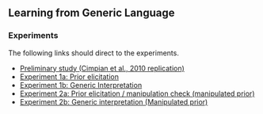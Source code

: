 ## Learning from Generic Language


### Experiments

The following links should direct to the experiments.

- [Preliminary study (Cimpian et al., 2010 replication)]()
- [Experiment 1a: Prior elicitation](http://www.mit.edu/~tessler/projects/genint/experiments/generics/prior-3.html)
- [Experiment 1b: Generic Interpretation](http://www.mit.edu/~tessler/projects/genint/experiments/generics/interpretations-6.html)
- [Experiment 2a: Prior elicitation / manipulation check (manipulated prior)]()
- [Experiment 2b: Generic interpretation (Manipulated prior)](http://www.mit.edu/~tessler/projects/genint/experiments/generics/prior-manipulation-2.html)
